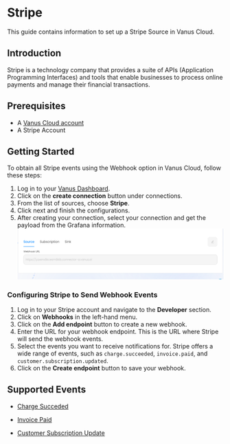 # Stripe

This guide contains information to set up a Stripe Source in Vanus Cloud.

## Introduction

Stripe is a technology company that provides a suite of APIs (Application Programming Interfaces) and tools that enable businesses to process online payments and manage their financial transactions.

## Prerequisites

- A [Vanus Cloud account](https://cloud.vanus.ai)
- A Stripe Account

## Getting Started

To obtain all Stripe events using the Webhook option in Vanus Cloud, follow these steps:

1. Log in to your [Vanus Dashboard](https://cloud.vanus.ai/dashboard).
2. Click on the **create connection** button under connections.
3. From the list of sources, choose **Stripe**.
4. Click next and finish the configurations.
5. After creating your connection, select your connection and get the payload from the Grafana information.
   ![](images/stripe.png)

### Configuring Stripe to Send Webhook Events

1. Log in to your Stripe account and navigate to the **Developer** section.
2. Click on **Webhooks** in the left-hand menu.
3. Click on the **Add endpoint** button to create a new webhook.
4. Enter the URL for your webhook endpoint. This is the URL where Stripe will send the webhook events.
5. Select the events you want to receive notifications for. Stripe offers a wide range of events, such as `charge.succeeded`, `invoice.paid`, and `customer.subscription.updated`.
6. Click on the **Create endpoint** button to save your webhook.

## Supported Events

- [Charge Succeded](events.md#charge-succeded)

- [Invoice Paid](events.md#invoice-paid)

- [Customer Subscription Update](events.md#customer-subscription-updated)
